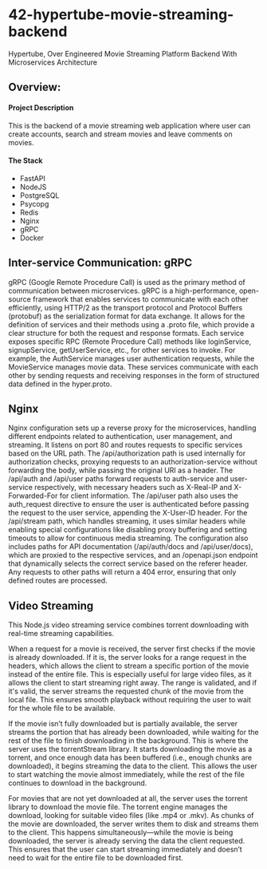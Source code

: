 # 42-hypertube-movie-streaming-backend
Hypertube, Over Engineered Movie Streaming Platform Backend With Microservices Architecture

## Overview:
#### Project Description
This is the backend of a movie streaming web application where user can create accounts, search and stream movies and leave 
comments on movies.

#### The Stack
* FastAPI
* NodeJS
* PostgreSQL
* Psycopg
* Redis
* Nginx
* gRPC
* Docker

## Inter-service Communication: gRPC
gRPC (Google Remote Procedure Call) is used as the primary method of communication between microservices. gRPC is a high-performance, open-source framework that enables services to communicate with each other efficiently, using HTTP/2 as the transport protocol and Protocol Buffers (protobuf) as the serialization format for data exchange. It allows for the definition of services and their methods using a .proto file, which provide a clear structure for both the request and response formats. Each service exposes specific RPC (Remote Procedure Call) methods like loginService, signupService, getUserService, etc., for other services to invoke. For example, the AuthService manages user authentication requests, while the MovieService manages movie data. These services communicate with each other by sending requests and receiving responses in the form of structured data defined in the hyper.proto.

## Nginx
Nginx configuration sets up a reverse proxy for the microservices, handling different endpoints related to authentication, user management, and streaming. It listens on port 80 and routes requests to specific services based on the URL path. The /api/authorization path is used internally for authorization checks, proxying requests to an authorization-service without forwarding the body, while passing the original URI as a header. The /api/auth and /api/user paths forward requests to auth-service and user-service respectively, with necessary headers such as X-Real-IP and X-Forwarded-For for client information. The /api/user path also uses the auth_request directive to ensure the user is authenticated before passing the request to the user service, appending the X-User-ID header. For the /api/stream path, which handles streaming, it uses similar headers while enabling special configurations like disabling proxy buffering and setting timeouts to allow for continuous media streaming. The configuration also includes paths for API documentation (/api/auth/docs and /api/user/docs), which are proxied to the respective services, and an /openapi.json endpoint that dynamically selects the correct service based on the referer header. Any requests to other paths will return a 404 error, ensuring that only defined routes are processed.

## Video Streaming
This Node.js video streaming service combines torrent downloading with real-time streaming capabilities.

When a request for a movie is received, the server first checks if the movie is already downloaded. If it is, the server looks for a range request in the headers, which allows the client to stream a specific portion of the movie instead of the entire file. This is especially useful for large video files, as it allows the client to start streaming right away. The range is validated, and if it's valid, the server streams the requested chunk of the movie from the local file. This ensures smooth playback without requiring the user to wait for the whole file to be available.

If the movie isn’t fully downloaded but is partially available, the server streams the portion that has already been downloaded, while waiting for the rest of the file to finish downloading in the background. This is where the server uses the torrentStream library. It starts downloading the movie as a torrent, and once enough data has been buffered (i.e., enough chunks are downloaded), it begins streaming the data to the client. This allows the user to start watching the movie almost immediately, while the rest of the file continues to download in the background.

For movies that are not yet downloaded at all, the server uses the torrent library to download the movie file. The torrent engine manages the download, looking for suitable video files (like .mp4 or .mkv). As chunks of the movie are downloaded, the server writes them to disk and streams them to the client. This happens simultaneously—while the movie is being downloaded, the server is already serving the data the client requested. This ensures that the user can start streaming immediately and doesn’t need to wait for the entire file to be downloaded first.

